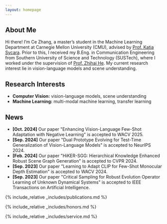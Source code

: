```yaml
---
layout: homepage
---
```


## About Me

Hi there! I’m Ce Zhang, a master’s student in the Machine Learning Department at Carnegie Mellon University (CMU), advised by [Prof. Katia Sycara](https://www.cs.cmu.edu/~sycara/). Prior to this, I received my B.Eng. in Communication Engineering from Southern University of Science and Technology (SUSTech), where I worked under the supervision of [Prof. Zhihai He](https://www.sustech.edu.cn/en/faculties/zhihaihe.html). My current research interest lie in vision-language models and scene understanding.

## Research Interests

- **Computer Vision:** vision-language models, scene understanding
- **Machine Learning:** multi-modal machine learning, transfer learning

## News

- **[Oct. 2024]** Our paper "Enhancing Vision-Language Few-Shot Adaptation with Negative Learning" is accepted to WACV 2025.
- **[Sep. 2024]** Our paper "Dual Prototype Evolving for Test-Time Generalization of Vision-Language Models" is accepted to NeurIPS 2024.
- **[Feb. 2024]** Our paper "HiKER-SGG: Hierarchical Knowledge Enhanced Robust Scene Graph Generation" is accepted to CVPR 2024.
- **[Sep. 2023]** Our paper "Learning to Adapt CLIP for Few-Shot Monocular Depth Estimation" is accepted to WACV 2024.
- **[Sep. 2023]** Our paper "Critical Sampling for Robust Evolution Operator Learning of Unknown Dynamical Systems" is accepted to IEEE Transactions on Artificial Intelligence.

{% include_relative _includes/publications.md %}

{% include_relative _includes/honors.md %}

{% include_relative _includes/service.md %}

